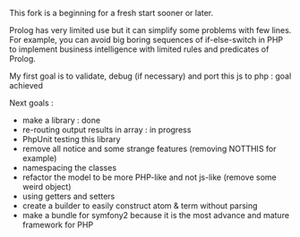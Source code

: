 This fork is a beginning for a fresh start sooner or later.

Prolog has very limited use but it can simplify some problems with few lines.
For example, you can avoid big boring sequences of if-else-switch in PHP 
to implement business intelligence with limited rules and predicates of Prolog.

My first goal is to validate, debug (if necessary) and port this js to php : goal achieved

Next goals :
* make a library : done
* re-routing output results in array : in progress 
* PhpUnit testing this library
* remove all notice and some strange features (removing NOTTHIS for example)
* namespacing the classes
* refactor the model to be more PHP-like and not js-like (remove some weird object)
* using getters and setters
* create a builder to easily construct atom & term without parsing
* make a bundle for symfony2 because it is the most advance and mature framework for PHP

